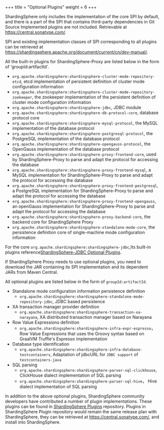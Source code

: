 +++
title = "Optional Plugins"
weight = 6
+++

ShardingSphere only includes the implementation of the core SPI by default, and there is a part of the SPI that contains third-party dependencies in Git Source
Implemented plugins are not included. Retrievable at https://central.sonatype.com/.

SPI and existing implementation classes of SPI corresponding to all plugins can be retrieved at https://shardingsphere.apache.org/document/current/cn/dev-manual/.

All the built-in plugins for ShardingSphere-Proxy are listed below in the form of 'groupId:artifactId'.

- `org.apache.shardingsphere:shardingsphere-cluster-mode-repository-etcd`, etcd implementation of persistent definition of cluster mode configuration information
- `org.apache.shardingsphere:shardingsphere-cluster-mode-repository-zookeeper`, the zookeeper implementation of the persistent definition of cluster mode configuration information
- `org.apache.shardingsphere:shardingsphere-jdbc`, JDBC module
- `org.apache.shardingsphere:shardingsphere-db-protocol-core`, database protocol core
- `org.apache.shardingsphere:shardingsphere-mysql-protocol`, the MySQL implementation of the database protocol
- `org.apache.shardingsphere:shardingsphere-postgresql-protocol`, the PostgreSQL implementation of the database protocol
- `org.apache.shardingsphere:shardingsphere-opengauss-protocol`, the OpenGauss implementation of the database protocol
- `org.apache.shardingsphere:shardingsphere-proxy-frontend-core`, used by ShardingSphere-Proxy to parse and adapt the protocol for accessing the database
- `org.apache.shardingsphere:shardingsphere-proxy-frontend-mysql`, a MySQL implementation for ShardingSphere-Proxy to parse and adapt the protocol for accessing the database
- `org.apache.shardingsphere:shardingsphere-proxy-frontend-postgresql`, a PostgreSQL implementation for ShardingSphere-Proxy to parse and adapt the protocol for accessing the database
- `org.apache.shardingsphere:shardingsphere-proxy-frontend-opengauss`, an openGauss implementation for ShardingSphere-Proxy to parse and adapt the protocol for accessing the database
- `org.apache.shardingsphere:shardingsphere-proxy-backend-core`, the backend core for ShardingSphere Proxy
- `org.apache.shardingsphere:shardingsphere-standalone-mode-core`, the persistence definition core of single-machine mode configuration information

For the core `org.apache.shardingsphere:shardingsphere-jdbc`,Its built-in plugins reference[ShardingSphere-JDBC Optional Plugins](/en/user-manual/shardingsphere-jdbc/optional-plugins/).

If ShardingSphere Proxy needs to use optional plugins, you need to download the JAR containing its SPI implementation and its dependent JARs from Maven Central.

All optional plugins are listed below in the form of `groupId:artifactId`.

- Standalone mode configuration information persistence definition
  - `org.apache.shardingsphere:shardingsphere-standalone-mode-repository-jdbc`, JDBC based persistence
- XA transaction manager provider definition
  - `org.apache.shardingsphere:shardingsphere-transaction-xa-narayana`, XA distributed transaction manager based on Narayana
- Row Value Expressions definition
  - `org.apache.shardingsphere:shardingsphere-infra-expr-espresso`，Row Value Expressions that uses the Groovy syntax based on GraalVM Truffle's Espresso implementation
- Database type identification
  - `org.apache.shardingsphere:shardingsphere-infra-database-testcontainers`, Adaptation of jdbcURL for `JDBC support` of `testcontainers-java` 
- SQL parsing
  - `org.apache.shardingsphere:shardingsphere-parser-sql-clickhouse`, ClickHouse dialect implementation of SQL parsing
  - `org.apache.shardingsphere:shardingsphere-parser-sql-hive`， Hive dialect implementation of SQL parsing

In addition to the above optional plugins, ShardingSphere community developers have contributed a number of plugin implementations. These plugins can be found in [ShardingSphere Plugins](https://github.com/apache/shardingsphere-plugin) repository. Plugins in ShardingSphere Plugin repository would remain the same release plan with ShardingSphere, they can be retrieved at https://central.sonatype.com/, and install into ShardingSphere.
